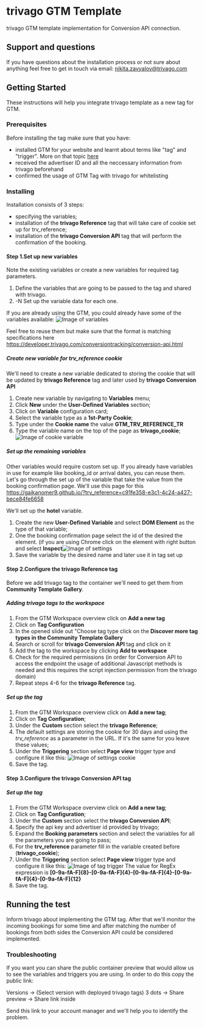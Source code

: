 # trivago GTM Template

trivago GTM template implementation for Conversion API connection.

## Support and questions

If you have questions about the installation process or not sure about anything feel free to get in touch via email: nikita.zavyalov@trivago.com

## Getting Started

These instructions will help you integrate trivago template as a new tag for GTM.

### Prerequisites

Before installing the tag make sure that you have:

* installed GTM for your website and learnt about terms like "tag" and "trigger". More on that topic [here](https://tagmanager.google.com/#/home)
* received the advertiser ID and all the neccessary information from trivago beforehand
* confirmed the usage of GTM Tag with trivago for whitelisting

### Installing

Installation consists of 3 steps:
* specifying the variables;
* installation of the **trivago Reference** tag that will take care of cookie set up for trv_reference;
* installation of the **trivago Conversion API** tag that will perform the confirmation of the booking.

#### Step 1.Set up new variables

Note the existing variables or create a new variables for required tag parameters.

1. Define the variables that are going to be passed to the tag and shared with trivago.
2. -N Set up the variable data for each one.

If you are already using the GTM, you could already have some of the variables available:
![Image of variables](https://raw.githubusercontent.com/Gaikanomer9/trivago_scripts/master/variables.png)

Feel free to reuse them but make sure that the format is matching specifications here https://developer.trivago.com/conversiontracking/conversion-api.html

##### Create new variable for trv_reference cookie

We'll need to create a new variable dedicated to storing the cookie that will be updated by **trivago Reference** tag and later used by **trivago Conversion API**

1. Create new variable by navigating to **Variables** menu;
2. Click **New** under the **User-Defined Variables** section;
3. Click on **Variable** configuration card;
4. Select the variable type as a **1st-Party Cookie**;
5. Type under the **Cookie name** the value **GTM_TRV_REFERENCE_TR** 
6. Type the variable name on the top of the page as **trivago_cookie**;
![Image of cookie variable](https://raw.githubusercontent.com/Gaikanomer9/trivago_scripts/master/trivago_cookie.png)


##### Set up the remaining variables

Other variables would require custom set up. If you already have variables in use for example like booking_id or arrival dates, you can reuse them. 
Let's go through the set up of the variable that take the value from the booking confirmation page. We'll use this page for this https://gaikanomer9.github.io/?trv_reference=c91fe358-e3c1-4c24-a427-bece84fe6658

We'll set up the **hotel** variable.

1. Create the new **User-Defined Variable** and select **DOM Element** as the type of that variable;
2. One the booking confirmation page select the id of the desired the element. (if you are using Chrome click on the element with right button and select **Inspect**![Image of settings](https://raw.githubusercontent.com/Gaikanomer9/trivago_scripts/master/id.png)
3. Save the variable by the desired name and later use it in tag set up

#### Step 2.Configure the trivago Reference tag

Before we add trivago tag to the container we'll need to get them from **Community Template Gallery**.

##### Adding trivago tags to the workspace

1. From the GTM Workspace overview click on **Add a new tag**
2. Click on **Tag Configuration**
3. In the opened slide out "Choose tag type click on the **Discover more tag types in the Community Template Gallery**
4. Search or scroll for **trivago Conversion API** tag and click on it
5. Add the tag to the workspace by clicking **Add to workspace**
6. Check for the required permissions (in order for Conversion API to access the endpoint the usage of additional Javascript methods is needed and this requires the script injection permission from the trivago domain)
7. Repeat steps 4-6 for the **trivago Reference** tag.

##### Set up the tag

1. From the GTM Workspace overview click on **Add a new tag**;
2. Click on **Tag Configuration**;
3. Under the **Custom** section select the **trivago Reference**;
4. The default settings are storing the cookie for 30 days and using the *trv_reference* as a parameter in the URL. If it's the same for you leave these values;
5. Under the **Triggering** section select **Page view** trigger type and configure it like this:
![Image of settings cookie](https://raw.githubusercontent.com/Gaikanomer9/trivago_scripts/master/settings.png)
6. Save the tag.

#### Step 3.Configure the trivago Conversion API tag

##### Set up the tag

1. From the GTM Workspace overview click on **Add a new tag**;
2. Click on **Tag Configuration**;
3. Under the **Custom** section select the **trivago Conversion API**;
4. Specify the api key and advertiser id provided by trivago;
5. Expand the **Booking parameters** section and select the variables for all the parameters you are going to pass;
6. For the **trv_reference** parameter fill in the variable created before (**trivago_cookie**);
7. Under the **Triggering** section select **Page view** trigger type and configure it like this:
![Image of tag trigger](https://raw.githubusercontent.com/Gaikanomer9/trivago_scripts/master/tag_trigger.png)
The value for RegEx expression is **[0-9a-fA-F]{8}\-[0-9a-fA-F]{4}\-[0-9a-fA-F]{4}\-[0-9a-fA-F]{4}\-[0-9a-fA-F]{12}**
8. Save the tag.

## Running the test

Inform trivago about implementing the GTM tag. After that we'll monitor the incoming bookings for some time and after matching the number of bookings from both sides the Conversion API could be considered implemented.

### Troubleshooting

If you want you can share the public container preview that would allow us to see the variables and triggers you are using. In order to do this copy the public link:

Versions -> (Select version with deployed trivago tags) 3 dots -> Share preview -> Share link inside

Send this link to your account manager and we'll help you to identify the problem.
